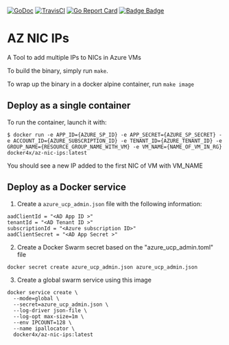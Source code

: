 
[![GoDoc](https://godoc.org/github.com/ddebroy/az-nic-ips/src/azip?status.svg)](https://godoc.org/github.com/ddebroy/az-nic-ips/src/azip)
[![TravisCI](https://travis-ci.org/ddebroy/az-nic-ips.svg?branch=master)](https://travis-ci.org/ddebroy/az-nic-ips)
[![Go Report Card](https://goreportcard.com/badge/github.com/ddebroy/az-nic-ips)](https://goreportcard.com/report/github.com/ddebroy/az-nic-ips)
[![Badge Badge](http://doyouevenbadge.com/github.com/ddebroy/az-nic-ips)](http://doyouevenbadge.com)

# AZ NIC IPs
A Tool to add multiple IPs to NICs in Azure VMs

To build the binary, simply run `make`.

To wrap up the binary in a docker alpine container, run `make image`


## Deploy as a single container
To run the container, launch it with:
```
$ docker run -e APP_ID={AZURE_SP_ID} -e APP_SECRET={AZURE_SP_SECRET} -e ACCOUNT_ID={AZURE_SUBSCRIPTION_ID} -e TENANT_ID={AZURE_TENANT_ID} -e GROUP_NAME={RESOURCE_GROUP_NAME_WITH_VM} -e VM_NAME={NAME_OF_VM_IN_RG} docker4x/az-nic-ips:latest
```

You should see a new IP added to the first NIC of VM with VM_NAME

## Deploy as a Docker service

1. Create a `azure_ucp_admin.json` file with the following information:
```
aadClientId = "<AD App ID >"
tenantId = "<AD Tenant ID >"
subscriptionId = "<Azure subscription ID>"
aadClientSecret = "<AD App Secret >"
```

2. Create a Docker Swarm secret based on the "azure_ucp_admin.toml" file
```
docker secret create azure_ucp_admin.json azure_ucp_admin.json
```

3. Create a global swarm service using this image
```
docker service create \
  --mode=global \
  --secret=azure_ucp_admin.json \
  --log-driver json-file \
  --log-opt max-size=1m \
  --env IPCOUNT=128 \
  --name ipallocator \
  docker4x/az-nic-ips:latest
```
